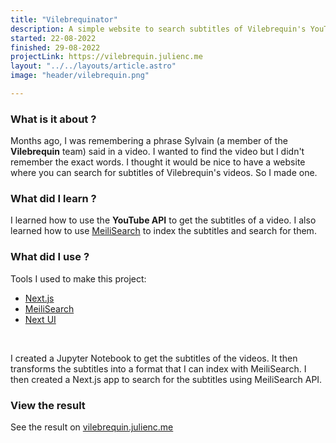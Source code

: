 ```yaml
---
title: "Vilebrequinator"
description: A simple website to search subtitles of Vilebrequin's YouTube channel
started: 22-08-2022
finished: 29-08-2022
projectLink: https://vilebrequin.julienc.me
layout: "../../layouts/article.astro"
image: "header/vilebrequin.png"

---
```


###  What is it about ?

Months ago, I was remembering a phrase Sylvain (a member of the **Vilebrequin** team) said in a video. I wanted to find the video but I didn't remember the exact words. I thought it would be nice to have a website where you can search for subtitles of Vilebrequin's videos. So I made one.

### What did I learn ?

I learned how to use the **YouTube API** to get the subtitles of a video. I also learned how to use [MeiliSearch](https://www.meilisearch.com/) to index the subtitles and search for them.

### What did I use ?

Tools I used to make this project:

 - [Next.js](https://nextjs.org/)
 - [MeiliSearch](https://www.meilisearch.com/)
 - [Next UI](https://nextui.org/)

<br>

I created a Jupyter Notebook to get the subtitles of the videos. It then transforms the subtitles into a format that I can index with MeiliSearch. I then created a Next.js app to search for the subtitles using MeiliSearch API.

### View the result

See the result on [vilebrequin.julienc.me](https://vilebrequin.julienc.me)

